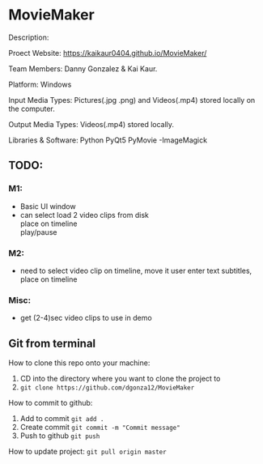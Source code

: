 # MovieMaker

Description:

Proect Website: https://kaikaur0404.github.io/MovieMaker/

Team Members:         Danny Gonzalez & Kai Kaur.

Platform:             Windows

Input Media Types:    Pictures(.jpg .png) and Videos(.mp4) stored locally on the computer.

Output Media Types:   Videos(.mp4) stored locally.

Libraries & Software: Python
                      PyQt5
                      PyMovie
                        -ImageMagick

## TODO:
### M1:
* Basic UI window
* can select load 2 video clips from disk  
 place on timeline  
 play/pause  
### M2:
* need to select video clip on timeline, move it
user enter text subtitles, place on timeline
### Misc:
* get (2-4)sec video clips to use in demo

## Git from terminal

How to clone this repo onto your machine:
1. CD into the directory where you want to clone the project to
2. ```git clone https://github.com/dgonza12/MovieMaker```

How to commit to github:
1. Add to commit ```git add .```
2. Create commit ```git commit -m "Commit message"```
3. Push to github ```git push```

How to update project:
```git pull origin master```
